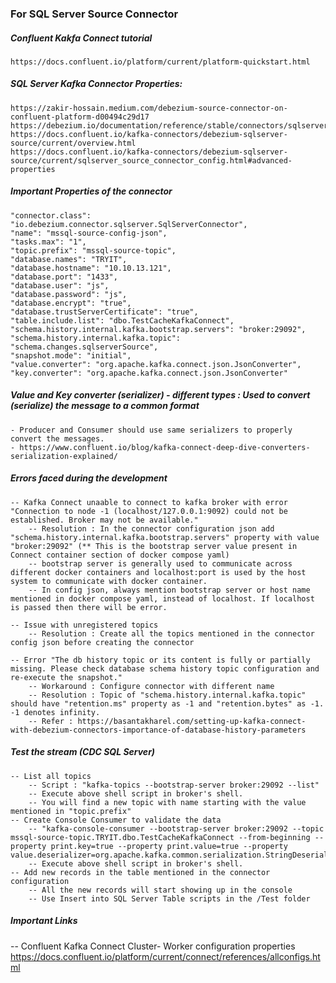 
### For SQL Server Source Connector


##### Confluent Kakfa Connect tutorial 
    https://docs.confluent.io/platform/current/platform-quickstart.html


##### SQL Server Kafka Connector Properties:
    https://zakir-hossain.medium.com/debezium-source-connector-on-confluent-platform-d00494c29d17 
    https://debezium.io/documentation/reference/stable/connectors/sqlserver.html
    https://docs.confluent.io/kafka-connectors/debezium-sqlserver-source/current/overview.html
    https://docs.confluent.io/kafka-connectors/debezium-sqlserver-source/current/sqlserver_source_connector_config.html#advanced-properties


##### Important Properties of the connector
    "connector.class": "io.debezium.connector.sqlserver.SqlServerConnector",
    "name": "mssql-source-config-json",
    "tasks.max": "1",
    "topic.prefix": "mssql-source-topic",
    "database.names": "TRYIT",
    "database.hostname": "10.10.13.121",
    "database.port": "1433",
    "database.user": "js",
    "database.password": "js",
    "database.encrypt": "true",
    "database.trustServerCertificate": "true",
    "table.include.list": "dbo.TestCacheKafkaConnect",
    "schema.history.internal.kafka.bootstrap.servers": "broker:29092",
    "schema.history.internal.kafka.topic": "schema.changes.sqlserverSource",
    "snapshot.mode": "initial",
    "value.converter": "org.apache.kafka.connect.json.JsonConverter", 
    "key.converter": "org.apache.kafka.connect.json.JsonConverter"


##### Value and Key converter (serializer) - different types : Used to convert (serialize) the message to a common format 
    - Producer and Consumer should use same serializers to properly convert the messages.
    - https://www.confluent.io/blog/kafka-connect-deep-dive-converters-serialization-explained/


##### Errors faced during the development
    -- Kafka Connect unaable to connect to kafka broker with error "Connection to node -1 (localhost/127.0.0.1:9092) could not be established. Broker may not be available."
        -- Resolution : In the connector configuration json add "schema.history.internal.kafka.bootstrap.servers" property with value "broker:29092" (** This is the bootstrap server value present in Connect container section of docker compose yaml)
        -- bootstrap server is generally used to communicate across different docker containers and localhost:port is used by the host system to communicate with docker container.
        -- In config json, always mention bootstrap server or host name mentioned in docker compose yaml, instead of localhost. If localhost is passed then there will be error.

    -- Issue with unregistered topics
        -- Resolution : Create all the topics mentioned in the connector config json before creating the connector 

    -- Error "The db history topic or its content is fully or partially missing. Please check database schema history topic configuration and re-execute the snapshot."
        -- Workaround : Configure connector with different name 
        -- Resolution : Topic of "schema.history.internal.kafka.topic" should have "retention.ms" property as -1 and "retention.bytes" as -1. -1 denotes infinity.
        -- Refer : https://basantakharel.com/setting-up-kafka-connect-with-debezium-connectors-importance-of-database-history-parameters


##### Test the stream (CDC SQL Server)
    -- List all topics 
        -- Script : "kafka-topics --bootstrap-server broker:29092 --list"
        -- Execute above shell script in broker's shell. 
        -- You will find a new topic with name starting with the value mentioned in "topic.prefix" 
    -- Create Console Consumer to validate the data 
        -- "kafka-console-consumer --bootstrap-server broker:29092 --topic mssql-source-topic.TRYIT.dbo.TestCacheKafkaConnect --from-beginning --property print.key=true --property print.value=true --property value.deserializer=org.apache.kafka.common.serialization.StringDeserializer"
        -- Execute above shell script in broker's shell.          
    -- Add new records in the table mentioned in the connector configuration
        -- All the new records will start showing up in the console 
        -- Use Insert into SQL Server Table scripts in the /Test folder
 

##### Important Links
 
-- Confluent Kafka Connect Cluster- Worker configuration properties
https://docs.confluent.io/platform/current/connect/references/allconfigs.html


